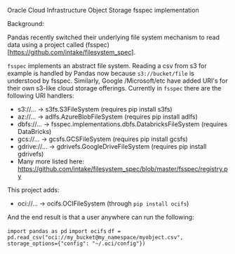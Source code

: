 Oracle Cloud Infrastructure Object Storage fsspec implementation

Background:

Pandas recently switched their underlying file system mechanism to read data using a project called (fsspec)[https://github.com/intake/filesystem_spec]. 

`fsspec` implements an abstract file system. Reading a csv from s3 for example is handled by Pandas now because `s3://bucket/file` is understood by fsspec.  Similarly, Google /Microsoft/etc have added URI's for their own s3-like cloud storage offerings. Currently in `fsspec` there are the following URI handlers:

 - s3://... -> s3fs.S3FileSystem (requires pip install s3fs)
 - az://... -> adlfs.AzureBlobFileSystem (requires pip install adlfs)
 - dbfs://... -> fsspec.implementations.dbfs.DatabricksFileSystem (requires DataBricks)
 - gcs://...  -> gcsfs.GCSFileSystem (requires pip install gcsfs)
 - gdrive://... -> gdrivefs.GoogleDriveFileSystem (requires pip install gdrivefs)
 - Many more listed here: https://github.com/intake/filesystem_spec/blob/master/fsspec/registry.py

This project adds:

 - oci://... -> ocifs.OCIFileSystem (through `pip install ocifs`)


And the end result is that a user anywhere can run the following:

```import pandas as pd```
```import ocifs```
```df = pd.read_csv("oci://my_bucket@my_namespace/myobject.csv", storage_options={"config": "~/.oci/config"})```
